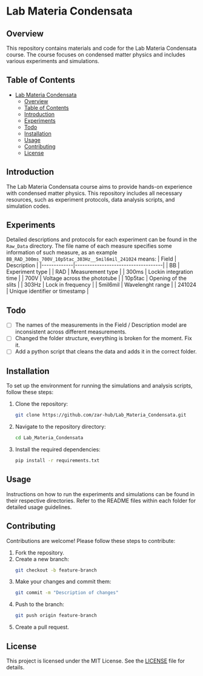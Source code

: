 # Lab Materia Condensata

## Overview
This repository contains materials and code for the Lab Materia Condensata course. The course focuses on condensed matter physics and includes various experiments and simulations.

## Table of Contents
- [Lab Materia Condensata](#lab-materia-condensata)
  - [Overview](#overview)
  - [Table of Contents](#table-of-contents)
  - [Introduction](#introduction)
  - [Experiments](#experiments)
  - [Todo](#todo)
  - [Installation](#installation)
  - [Usage](#usage)
  - [Contributing](#contributing)
  - [License](#license)

## Introduction
The Lab Materia Condensata course aims to provide hands-on experience with condensed matter physics. This repository includes all necessary resources, such as experiment protocols, data analysis scripts, and simulation codes.

## Experiments
Detailed descriptions and protocols for each experiment can be found in the `Raw_Data` directory.
The file name of each measure specifies some information of such measure, as an example `BB_RAD_300ms_700V_10p5tac_303Hz__5mil6mil_241024` means:
| Field       | Description                        |
|-------------|------------------------------------|
| BB          | Experiment type                    |
| RAD         | Measurement type                   |
| 300ms       | Lockin integration time            |
| 700V        | Voltage across the phototube       |
| 10p5tac     | Opening of the slits               |
| 303Hz       | Lock in frequency                  |
| 5mil6mil    | Wavelenght range                   |
| 241024      | Unique identifier or timestamp     |

## Todo
- [ ] The names of the measurements in the Field / Description model are inconsistent across different measurements.
- [ ] Changed the folder structure, everything is broken for the moment. Fix it.
- [ ] Add a python script that cleans the data and adds it in the correct folder.

## Installation
To set up the environment for running the simulations and analysis scripts, follow these steps:

1. Clone the repository:
    ```bash
    git clone https://github.com/zar-hub/Lab_Materia_Condensata.git
    ```
2. Navigate to the repository directory:
    ```bash
    cd Lab_Materia_Condensata
    ```
3. Install the required dependencies:
    ```bash
    pip install -r requirements.txt
    ```

## Usage
Instructions on how to run the experiments and simulations can be found in their respective directories. Refer to the README files within each folder for detailed usage guidelines.

## Contributing
Contributions are welcome! Please follow these steps to contribute:

1. Fork the repository.
2. Create a new branch:
    ```bash
    git checkout -b feature-branch
    ```
3. Make your changes and commit them:
    ```bash
    git commit -m "Description of changes"
    ```
4. Push to the branch:
    ```bash
    git push origin feature-branch
    ```
5. Create a pull request.

## License
This project is licensed under the MIT License. See the [LICENSE](LICENSE) file for details.